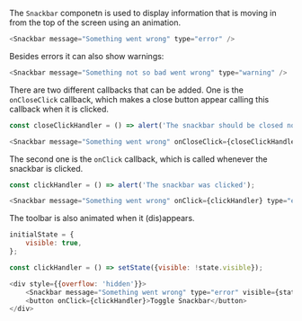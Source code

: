 The `Snackbar` componetn is used to display information that is moving in from the top of the screen using an animation.

```javascript
<Snackbar message="Something went wrong" type="error" />
```

Besides errors it can also show warnings:

```javascript
<Snackbar message="Something not so bad went wrong" type="warning" />
```

There are two different callbacks that can be added. One is the `onCloseClick` callback, which makes a close button
appear calling this callback when it is clicked.

```javascript
const closeClickHandler = () => alert('The snackbar should be closed now');

<Snackbar message="Something went wrong" onCloseClick={closeClickHandler} type="error" />
```

The second one is the `onClick` callback, which is called whenever the snackbar is clicked.

```javascript
const clickHandler = () => alert('The snackbar was clicked');

<Snackbar message="Something went wrong" onClick={clickHandler} type="error" />
```

The toolbar is also animated when it (dis)appears.

```javascript
initialState = {
    visible: true,
};

const clickHandler = () => setState({visible: !state.visible});

<div style={{overflow: 'hidden'}}>
    <Snackbar message="Something went wrong" type="error" visible={state.visible} />
    <button onClick={clickHandler}>Toggle Snackbar</button>
</div>
```
